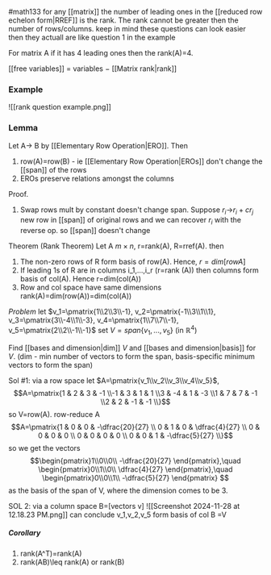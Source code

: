 #math133 
for any [[matrix]] the number of leading ones in the [[reduced row echelon form|RREF]] is the rank. The rank cannot be greater then the number of rows/columns. keep in mind these questions can look easier then they actuall are like question 1 in the example

For matrix A if it has 4 leading ones then the rank(A)=4.

[[free variables]] $=$ variables $-$ [[Matrix rank|rank]]

### Example
![[rank question example.png]]

### Lemma
Let A-> B by [[Elementary Row Operation|ERO]]. Then
1. row(A)=row(B) - ie [[Elementary Row Operation|EROs]] don't change the [[span]] of the rows
2. EROs preserve relations amongst the columns

Proof.
1. Swap rows mult by constant doesn't change span. Suppose $r_i$->$r_i +cr_j$ new row in [[span]] of original rows and we can recover $r_i$ with the reverse op. so [[span]] doesn't change


Theorem (Rank Theorem)
Let A $m\times n$, r=rank(A), R=rref(A). then
1. The non-zero rows of R form basis of row(A). Hence, $r=dim[row A]$
2. If leading 1s of R are in columns i_1,...,i_r (r=rank (A)) then columns form basis of col(A). Hence r=dim(col(A))
3. Row and col space have same dimensions rank(A)=dim(row(A))=dim(col(A))

*Problem*
let $v_1=\pmatrix{1\\2\\3\\-1}, v_2=\pmatrix{-1\\3\\1\\1}, v_3=\pmatrix{3\\-4\\1\\-3}, v_4=\pmatrix{1\\7\\7\\-1}, v_5=\pmatrix{2\\2\\-1\\-1}$
set $V=span\{v_1,...,v_5\}$ (in $\mathbb{R}^4$)

Find [[bases and dimension|dim]] $V$ and [[bases and dimension|basis]] for $V$. (dim - min number of vectors to form the span, basis-specific minimum vectors to form the span)

Sol #1: via a row space
let $A=\pmatrix{v_1\\v_2\\v_3\\v_4\\v_5}$, $$A=\pmatrix{1 & 2 & 3 & -1 \\-1 & 3 & 1 & 1 \\3 & -4 & 1 & -3 \\1 & 7 & 7 & -1 \\2 & 2 & -1 & -1 \\}$$ so V=row(A). row-reduce A
$$A=\pmatrix{1 & 0 & 0 & -\dfrac{20}{27} \\
0 & 1 & 0 & \dfrac{4}{27} \\
0 & 0 & 0 & 0 \\
0 & 0 & 0 & 0 \\
0 & 0 & 1 & -\dfrac{5}{27} \\}$$
so we get the vectors
$$\begin{pmatrix}1\\0\\0\\ -\dfrac{20}{27} \end{pmatrix},\quad \begin{pmatrix}0\\1\\0\\ \dfrac{4}{27} \end{pmatrix},\quad \begin{pmatrix}0\\0\\1\\ -\dfrac{5}{27} \end{pmatrix}
$$
as the basis of the span of V, where the dimension comes to be 3. 

SOL 2:
via a column space
B=\[vectors v\]
![[Screenshot 2024-11-28 at 12.18.23 PM.png]]
can conclude v_1,v_2,v_5 form basis of col B =V 

##### Corollary
1. rank(A^T)=rank(A)
2. rank(AB)\leq rank(A) or rank(B)

